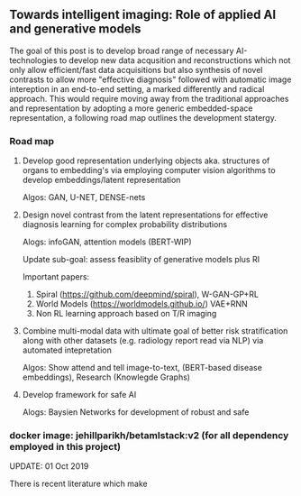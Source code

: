 ## Towards intelligent imaging: Role of applied AI and generative models

The goal of this post is to develop broad range of necessary AI-technologies to develop new data acqusition and reconstructions which not only allow efficient/fast data acquisitions but also synthesis of novel contrasts to allow more "effective diagnosis" followed with automatic image intereption in an end-to-end setting, a marked differently and radical approach.  This would require moving away from the traditional approaches and representation by adopting a more generic embedded-space representation, a following road map outlines the development statergy. 

 ### Road map

1. Develop good representation underlying objects aka. structures of organs to embedding's via employing computer vision algorithms to develop embeddings/latent representation
 
   Algos: GAN, U-NET, DENSE-nets  

2. Design novel contrast from the latent representations for effective diagnosis learning for complex probability distributions
   
   Alogs: infoGAN, attention models (BERT-WIP)
   
   Update sub-goal: assess feasiblity of generative models plus RI 
   
   Important papers: 
   1. Spiral (https://github.com/deepmind/spiral), W-GAN-GP+RL
   2. World Models (https://worldmodels.github.io/) VAE+RNN
   3. Non RL learning approach based on T/R imaging

3. Combine multi-modal data with ultimate goal of better risk stratification along with other datasets (e.g. radiology report read via NLP) via automated intepretation 
  
    Algos: Show attend and tell image-to-text, (BERT-based disease embeddings), Research (Knowlegde Graphs)  

4. Develop framework for safe AI
   
   Alogs: Baysien Networks for development of robust and safe 



### docker image: jehillparikh/betamlstack:v2 (for all dependency employed in this project)


UPDATE: 01 Oct 2019

There is recent literature which make 
